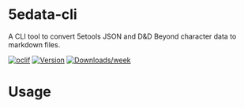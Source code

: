 5edata-cli
=================

A CLI tool to convert 5etools JSON and D&D Beyond character data to markdown files.


[![oclif](https://img.shields.io/badge/cli-oclif-brightgreen.svg)](https://oclif.io)
[![Version](https://img.shields.io/npm/v/@stackclash%2F5edata-cli.svg)](https://npmjs.org/package/@stackclash/5edata-cli)
[![Downloads/week](https://img.shields.io/npm/dw/@stackclash%2F5edata-cli.svg)](https://npmjs.org/package/@stackclash/5edata-cli)


<!-- toc -->

# Usage
<!-- usage -->

<!-- commands -->
